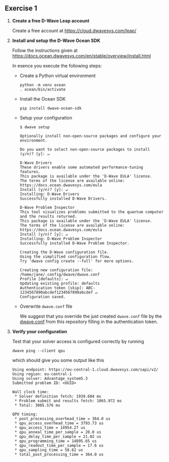 ## Exercise 1

1. __Create a free D-Wave Leap account__

   Create a free account at https://cloud.dwavesys.com/leap/

2. __Install and setup the D-Wave Ocean SDK__

   Follow the instructions given at https://docs.ocean.dwavesys.com/en/stable/overview/install.html
   
   In esence you execute the following steps:
   
   - Create a Python virtual environment
     ```
     python -m venv ocean
     . ocean/bin/activate
     ```
     
   - Install the Ocean SDK
     ```
     pip install dwave-ocean-sdk
     ```
     
   - Setup your configuration
     ```
     $ dwave setup

     Optionally install non-open-source packages and configure your environment.

     Do you want to select non-open-source packages to install (y/n)? [y]: ↵

     D-Wave Drivers
     These drivers enable some automated performance-tuning features.
     This package is available under the 'D-Wave EULA' license.
     The terms of the license are available online: https://docs.ocean.dwavesys.com/eula
     Install (y/n)? [y]: ↵
     Installing: D-Wave Drivers
     Successfully installed D-Wave Drivers.

     D-Wave Problem Inspector
     This tool visualizes problems submitted to the quantum computer and the results returned.
     This package is available under the 'D-Wave EULA' license.
     The terms of the license are available online: https://docs.ocean.dwavesys.com/eula
     Install (y/n)? [y]: ↵
     Installing: D-Wave Problem Inspector
     Successfully installed D-Wave Problem Inspector.

     Creating the D-Wave configuration file.
     Using the simplified configuration flow.
     Try 'dwave config create --full' for more options.

     Creating new configuration file: /home/jane/.config/dwave/dwave.conf
     Profile [defaults]: ↵
     Updating existing profile: defaults
     Authentication token [skip]: ABC-1234567890abcdef1234567890abcdef ↵
     Configuration saved.
     ```
     
   - Overwrite `dwave.conf` file

     We suggest that you override the just created `dwave.conf` file by the [dwave.conf](../dwave.conf) from this repository filling in the authentication token.

3. __Verify your configuration__

   Test that your solver access is configured correctly by running
   
   ```
   dwave ping --client qpu
   ```
   which should give you some output like this
   ```
   Using endpoint: https://eu-central-1.cloud.dwavesys.com/sapi/v2/
   Using region: eu-central-1
   Using solver: Advantage_system5.3
   Submitted problem ID: <UUID>

   Wall clock time:
    * Solver definition fetch: 1939.604 ms
    * Problem submit and results fetch: 1065.972 ms
    * Total: 3005.576 ms

   QPU timing:
    * post_processing_overhead_time = 364.0 us
    * qpu_access_overhead_time = 3793.73 us
    * qpu_access_time = 14954.27 us
    * qpu_anneal_time_per_sample = 20.0 us
    * qpu_delay_time_per_sample = 21.02 us
    * qpu_programming_time = 14895.65 us
    * qpu_readout_time_per_sample = 17.6 us
    * qpu_sampling_time = 58.62 us
    * total_post_processing_time = 364.0 us
   ```
